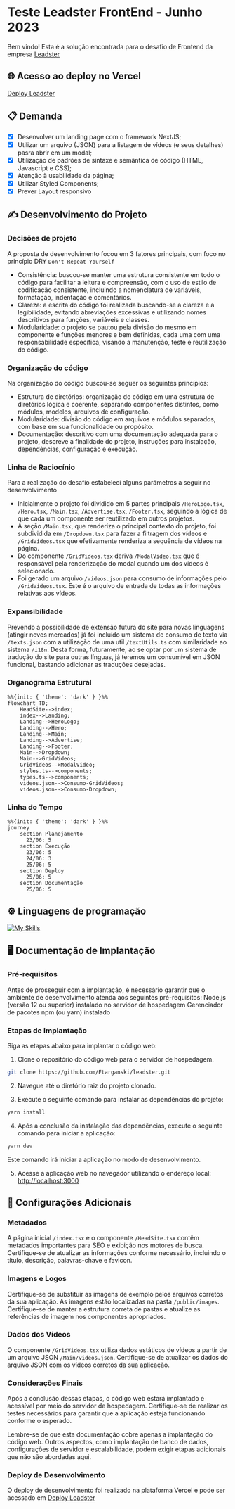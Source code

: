 # Teste Leadster FrontEnd - Junho 2023

Bem vindo!
Esta é a solução encontrada para o desafio de Frontend da empresa [Leadster](https://leadster.com.br/) 

## 🌐 Acesso ao deploy no Vercel
[Deploy Leadster](https://leadster-alpha.vercel.app/) 

## 📋 Demanda
- [x] Desenvolver um landing page com o framework NextJS;
- [x] Utilizar um arquivo {JSON} para a listagem de vídeos (e seus detalhes) pasra abrir em um modal;
- [x] Utilização de padrões de sintaxe e semântica de código (HTML, Javascript e CSS);
- [x] Atenção à usabilidade da página;
- [x] Utilizar Styled Components;
- [x] Prever Layout responsivo

## ✍️ Desenvolvimento do Projeto

### Decisões de projeto
A proposta de desenvolvimento focou em 3 fatores principais, com foco no princípio DRY `Don't Repeat Yourself`
- Consistência: buscou-se manter uma estrutura consistente em todo o código para facilitar a leitura e compreensão, com o uso de estilo de codificação consistente, incluindo a nomenclatura de variáveis, formatação, indentação e comentários.
- Clareza: a escrita do código foi realizada buscando-se a clareza e a legibilidade, evitando abreviações excessivas e utilizando nomes descritivos para funções, variáveis e classes. 
- Modularidade: o projeto se pautou pela divisão do mesmo em componente e funções menores e bem definidas, cada uma com uma responsabilidade específica, visando a manutenção, teste e reutilização do código.

### Organização do código
Na organização do código buscou-se seguer os seguintes princípios:
- Estrutura de diretórios: organização do código em uma estrutura de diretórios lógica e coerente, separando componentes distintos, como módulos, modelos, arquivos de configuração.
- Modularidade: divisão do código em arquivos e módulos separados, com base em sua funcionalidade ou propósito.
- Documentação: descritivo com uma documentação adequada para o projeto, descreve a finalidade do projeto, instruções para instalação, dependências, configuração e execução.

### Linha de Raciocínio
Para a realização do desafio estabeleci alguns parâmetros a seguir no desenvolvimento
- Inicialmente o projeto foi dividido em 5 partes principais `/HeroLogo.tsx`, `/Hero.tsx`, `/Main.tsx`, `/Advertise.tsx`, `/Footer.tsx`, seguindo a lógica de que cada um componente ser reutilizado em outros projetos. 
- A seção `/Main.tsx`, que renderiza o principal contexto do projeto, foi subdividida em `/Dropdown.tsx` para fazer a filtragem dos vídeos e `/GridVideos.tsx` que efetivamente renderiza a sequência de vídeos na página.
- Do componente `/GridVideos.tsx` deriva `/ModalVideo.tsx` que é responsável pela renderização do modal quando um dos vídeos é selecionado.
- Foi gerado um arquivo `/videos.json` para consumo de informações pelo `/GridVideos.tsx`. Este é o arquivo de entrada de todas as informações relativas aos vídeos.

### Expansibilidade
Prevendo a possibilidade de extensão futura do site para novas linguagens (atingir novos mercados) já foi incluído um sistema de consumo de texto via `/texts.json` com a utilização de uma util `/textUtils.ts` com similaridade ao sistema `/i18n`. Desta forma, futuramente, ao se optar por um sistema de tradução do site para outras línguas, já teremos um consumível em JSON funcional, bastando adicionar as traduções desejadas.

### Organograma Estrutural
```mermaid
%%{init: { 'theme': 'dark' } }%%
flowchart TD;
    HeadSite-->index;
    index-->Landing;
    Landing-->HeroLogo;
    Landing-->Hero;
    Landing-->Main;
    Landing-->Advertise;
    Landing-->Footer;
    Main-->Dropdown;
    Main-->GridVideos;
    GridVideos-->ModalVideo;
    styles.ts-->components;
    types.ts-->components;
    videos.json-->Consumo-GridVideos;
    videos.json-->Consumo-Dropdown;
```

### Linha do Tempo
```mermaid
%%{init: { 'theme': 'dark' } }%%
journey
    section Planejamento
      23/06: 5
    section Execução
      23/06: 5
      24/06: 3
      25/06: 5
    section Deploy
      25/06: 5
    section Documentação
      25/06: 5
```

## ⚙️ Linguagens de programação
[![My Skills](https://skillicons.dev/icons?i=nextjs,react,html,css,js,ts&theme=light)](https://www.linkedin.com/in/targanski/)

## 🖥️ Documentação de Implantação

### Pré-requisitos
Antes de prosseguir com a implantação, é necessário garantir que o ambiente de desenvolvimento atenda aos seguintes pré-requisitos:
Node.js (versão 12 ou superior) instalado no servidor de hospedagem
Gerenciador de pacotes npm (ou yarn) instalado

### Etapas de Implantação
Siga as etapas abaixo para implantar o código web:

1. Clone o repositório do código web para o servidor de hospedagem.
```bash
git clone https://github.com/Ftarganski/leadster.git
```

2. Navegue até o diretório raiz do projeto clonado.

3. Execute o seguinte comando para instalar as dependências do projeto:
```bash
yarn install
```

4. Após a conclusão da instalação das dependências, execute o seguinte comando para iniciar a aplicação:
```bash
yarn dev
```
Este comando irá iniciar a aplicação no modo de desenvolvimento.

5. Acesse a aplicação web no navegador utilizando o endereço local: 
[http://localhost:3000](http://localhost:3000)

## 📄 Configurações Adicionais

### Metadados
A página inicial `/index.tsx` e o componente `/HeadSite.tsx` contêm metadados importantes para SEO e exibição nos motores de busca. Certifique-se de atualizar as informações conforme necessário, incluindo o título, descrição, palavras-chave e favicon.

### Imagens e Logos
Certifique-se de substituir as imagens de exemplo pelos arquivos corretos da sua aplicação. As imagens estão localizadas na pasta `/public/images`. Certifique-se de manter a estrutura correta de pastas e atualize as referências de imagem nos componentes apropriados.

### Dados dos Vídeos
O componente `/GridVideos.tsx` utiliza dados estáticos de vídeos a partir de um arquivo JSON `/Main/videos.json`. Certifique-se de atualizar os dados do arquivo JSON com os vídeos corretos da sua aplicação.

### Considerações Finais
Após a conclusão dessas etapas, o código web estará implantado e acessível por meio do servidor de hospedagem. Certifique-se de realizar os testes necessários para garantir que a aplicação esteja funcionando conforme o esperado.

Lembre-se de que esta documentação cobre apenas a implantação do código web. Outros aspectos, como implantação de banco de dados, configurações de servidor e escalabilidade, podem exigir etapas adicionais que não são abordadas aqui.

### Deploy de Desenvolvimento
O deploy de desenvolvimento foi realizado na plataforma Vercel e pode ser acessado em [Deploy Leadster](https://leadster-alpha.vercel.app/) 
